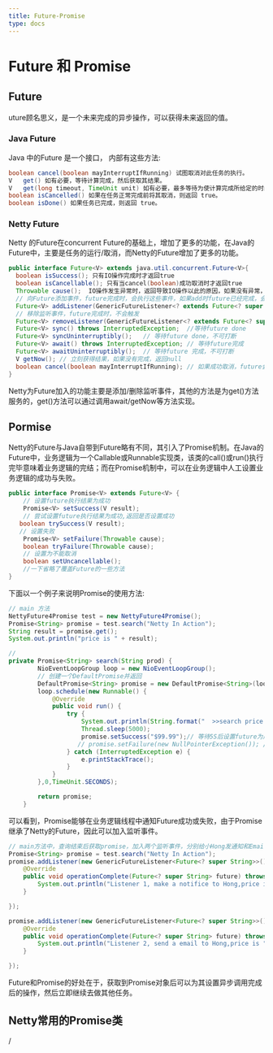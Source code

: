 ```yaml
---
title: Future-Promise
type: docs
---
```


# Future 和 Promise

## Future
uture顾名思义，是一个未来完成的异步操作，可以获得未来返回的值。

### Java Future
Java 中的Future 是一个接口， 内部有这些方法:
```java
boolean	cancel(boolean mayInterruptIfRunning) 试图取消对此任务的执行。
V	get() 如有必要，等待计算完成，然后获取其结果。
V	get(long timeout, TimeUnit unit) 如有必要，最多等待为使计算完成所给定的时间之后，获取其结果（如果结果可用）。
boolean	isCancelled() 如果在任务正常完成前将其取消，则返回 true。
boolean	isDone() 如果任务已完成，则返回 true。
```

### Netty Future
Netty 的Future在concurrent Future的基础上，增加了更多的功能，在Java的Future中，主要是任务的运行/取消，而Netty的Future增加了更多的功能。

```java
public interface Future<V> extends java.util.concurrent.Future<V>{
  boolean isSuccess(); 只有IO操作完成时才返回true
  boolean isCancellable(); 只有当cancel(boolean)成功取消时才返回true
  Throwable cause();  IO操作发生异常时，返回导致IO操作以此的原因，如果没有异常，返回null
  // 向Future添加事件，future完成时，会执行这些事件，如果add时future已经完成，会立即执行监听事件
  Future<V> addListener(GenericFutureListener<? extends Future<? super V>> listener);
  // 移除监听事件，future完成时，不会触发
  Future<V> removeListener(GenericFutureListener<? extends Future<? super V>> listener);
  Future<V> sync() throws InterruptedException;  //等待future done
  Future<V> syncUninterruptibly();   // 等待future done，不可打断
  Future<V> await() throws InterruptedException; // 等待future完成
  Future<V> awaitUninterruptibly();  // 等待future 完成，不可打断
  V getNow(); // 立刻获得结果，如果没有完成，返回null
  boolean cancel(boolean mayInterruptIfRunning); // 如果成功取消，future会失败，导致CancellationException}
}

```

Netty为Future加入的功能主要是添加/删除监听事件，其他的方法是为get()方法服务的，get()方法可以通过调用await/getNow等方法实现。

## Pormise
Netty的Future与Java自带到Future略有不同，其引入了Promise机制。在Java的Future中，业务逻辑为一个Callable或Runnable实现类，该类的call()或run()执行完毕意味着业务逻辑的完结；而在Promise机制中，可以在业务逻辑中人工设置业务逻辑的成功与失败。

```java
public interface Promise<V> extends Future<V> {
	// 设置future执行结果为成功
    Promise<V> setSuccess(V result);
   	// 尝试设置future执行结果为成功,返回是否设置成功
   boolean trySuccess(V result);
   // 设置失败
    Promise<V> setFailure(Throwable cause);
    boolean tryFailure(Throwable cause);
    // 设置为不能取消
    boolean setUncancellable();
    //一下省略了覆盖Future的一些方法
}
```

下面以一个例子来说明Promise的使用方法:

```java
// main 方法
NettyFuture4Promise test = new NettyFuture4Promise();
Promise<String> promise = test.search("Netty In Action");
String result = promise.get();
System.out.println("price is " + result);

//
private Promise<String> search(String prod) {
		NioEventLoopGroup loop = new NioEventLoopGroup();
        // 创建一个DefaultPromise并返回
		DefaultPromise<String> promise = new DefaultPromise<String>(loop.next());
		loop.schedule(new Runnable() {
			@Override
			public void run() {
				try {
					System.out.println(String.format("	>>search price of %s from internet!",prod));
					Thread.sleep(5000);
					promise.setSuccess("$99.99");// 等待5S后设置future为成功，
                   // promise.setFailure(new NullPointerException()); //当然，也可以设置失败
				} catch (InterruptedException e) {
					e.printStackTrace();
				}
			}
		},0,TimeUnit.SECONDS);

		return promise;
	}
```

可以看到，Promise能够在业务逻辑线程中通知Future成功或失败，由于Promise继承了Netty的Future，因此可以加入监听事件。

```java
// main方法中，查询结束后获取promise，加入两个监听事件，分别给小Hong发通知和Email
Promise<String> promise = test.search("Netty In Action");
promise.addListener(new GenericFutureListener<Future<? super String>>() {
	@Override
	public void operationComplete(Future<? super String> future) throws Exception {
		System.out.println("Listener 1, make a notifice to Hong,price is " + future.get());
	}

});

promise.addListener(new GenericFutureListener<Future<? super String>>() {
	@Override
	public void operationComplete(Future<? super String> future) throws Exception {
		System.out.println("Listener 2, send a email to Hong,price is " + future.get());
	}

});
```
Future和Promise的好处在于，获取到Promise对象后可以为其设置异步调用完成后的操作，然后立即继续去做其他任务。

## Netty常用的Promise类












































/
